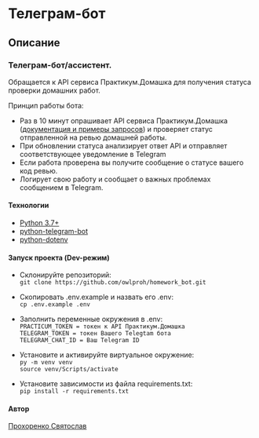 # Телеграм-бот

## Описание

### Телеграм-бот/ассистент.
Обращается к API сервиса Практикум.Домашка для получения статуса проверки домашних работ.

Принцип работы бота:
- Раз в 10 минут опрашивает API сервиса Практикум.Домашка ([документация и примеры запросов](https://code.s3.yandex.net/backend-developer/learning-materials/delugov/%D0%9F%D1%80%D0%B0%D0%BA%D1%82%D0%B8%D0%BA%D1%83%D0%BC.%D0%94%D0%BE%D0%BC%D0%B0%D1%88%D0%BA%D0%B0%20%D0%A8%D0%BF%D0%B0%D1%80%D0%B3%D0%B0%D0%BB%D0%BA%D0%B0.pdf)) и проверяет статус отправленной на ревью домашней работы.
- При обновлении статуса анализирует ответ API и отправляет соответствующее уведомление в Telegram
- Если работа проверена вы получите сообщение о статусе вашего код ревью.
- Логирует свою работу и сообщает о важных проблемах сообщением в Telegram.

#### Технологии

- [Python 3.7+](https://www.python.org/)
- [python-telegram-bot](https://docs.python-telegram-bot.org/en/stable/)
- [python-dotenv](https://pypi.org/project/python-dotenv/)

#### Запуск проекта (Dev-режим)

- Склонируйте репозиторий:  
``` git clone https://github.com/owlproh/homework_bot.git ``` 

- Скопировать .env.example и назвать его .env:  
``` cp .env.example .env ```

- Заполнить переменные окружения в .env:  
``` PRACTICUM_TOKEN = токен к API Практикум.Домашка ```  
``` TELEGRAM_TOKEN = токен Вашего Telegtam бота ```  
``` TELEGRAM_CHAT_ID = Ваш Telegram ID ```

- Установите и активируйте виртуальное окружение:  
``` py -m venv venv ```  
``` source venv/Scripts/activate ``` 

- Установите зависимости из файла requirements.txt:   
``` pip install -r requirements.txt ```

#### Автор
[Прохоренко Святослав](http://github.com/owlproh)
